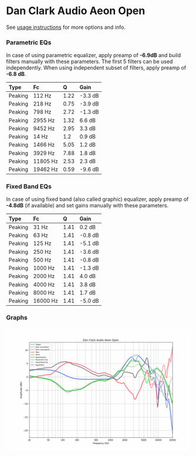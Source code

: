 # Dan Clark Audio Aeon Open
See [usage instructions](https://github.com/jaakkopasanen/AutoEq#usage) for more options and info.

### Parametric EQs
In case of using parametric equalizer, apply preamp of **-6.9dB** and build filters manually
with these parameters. The first 5 filters can be used independently.
When using independent subset of filters, apply preamp of **-6.8 dB**.

| Type    | Fc       |    Q | Gain    |
|:--------|:---------|:-----|:--------|
| Peaking | 112 Hz   | 1.22 | -3.3 dB |
| Peaking | 218 Hz   | 0.75 | -3.9 dB |
| Peaking | 798 Hz   | 2.72 | -1.3 dB |
| Peaking | 2955 Hz  | 1.32 | 6.6 dB  |
| Peaking | 9452 Hz  | 2.95 | 3.3 dB  |
| Peaking | 14 Hz    | 1.2  | 0.9 dB  |
| Peaking | 1466 Hz  | 5.05 | 1.2 dB  |
| Peaking | 3929 Hz  | 7.88 | 1.8 dB  |
| Peaking | 11805 Hz | 2.53 | 2.3 dB  |
| Peaking | 19462 Hz | 0.59 | -9.6 dB |

### Fixed Band EQs
In case of using fixed band (also called graphic) equalizer, apply preamp of **-4.8dB**
(if available) and set gains manually with these parameters.

| Type    | Fc       |    Q | Gain    |
|:--------|:---------|:-----|:--------|
| Peaking | 31 Hz    | 1.41 | 0.2 dB  |
| Peaking | 63 Hz    | 1.41 | -0.8 dB |
| Peaking | 125 Hz   | 1.41 | -5.1 dB |
| Peaking | 250 Hz   | 1.41 | -3.6 dB |
| Peaking | 500 Hz   | 1.41 | -0.8 dB |
| Peaking | 1000 Hz  | 1.41 | -1.3 dB |
| Peaking | 2000 Hz  | 1.41 | 4.0 dB  |
| Peaking | 4000 Hz  | 1.41 | 3.8 dB  |
| Peaking | 8000 Hz  | 1.41 | 1.7 dB  |
| Peaking | 16000 Hz | 1.41 | -5.0 dB |

### Graphs
![](./Dan%20Clark%20Audio%20Aeon%20Open.png)